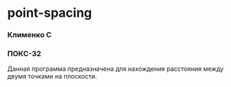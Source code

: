 # point-spacing
### Клименко С
### ПОКС-32

Данная программа предназначена для нахождения расстояния между двумя точками на плоскости.
